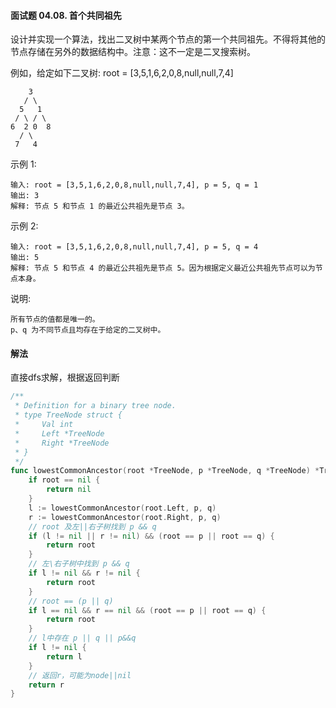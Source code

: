 #### 面试题 04.08. 首个共同祖先

设计并实现一个算法，找出二叉树中某两个节点的第一个共同祖先。不得将其他的节点存储在另外的数据结构中。注意：这不一定是二叉搜索树。

例如，给定如下二叉树: root = [3,5,1,6,2,0,8,null,null,7,4]
```
    3
   / \
  5   1
 / \ / \
6  2 0  8
  / \
 7   4
```
示例 1:
```
输入: root = [3,5,1,6,2,0,8,null,null,7,4], p = 5, q = 1
输出: 3
解释: 节点 5 和节点 1 的最近公共祖先是节点 3。
```
示例 2:
```
输入: root = [3,5,1,6,2,0,8,null,null,7,4], p = 5, q = 4
输出: 5
解释: 节点 5 和节点 4 的最近公共祖先是节点 5。因为根据定义最近公共祖先节点可以为节点本身。
```
说明:
```
所有节点的值都是唯一的。
p、q 为不同节点且均存在于给定的二叉树中。
```

#### 解法
直接dfs求解，根据返回判断
```go
/**
 * Definition for a binary tree node.
 * type TreeNode struct {
 *     Val int
 *     Left *TreeNode
 *     Right *TreeNode
 * }
 */
func lowestCommonAncestor(root *TreeNode, p *TreeNode, q *TreeNode) *TreeNode {
    if root == nil {
        return nil
    }
    l := lowestCommonAncestor(root.Left, p, q)
    r := lowestCommonAncestor(root.Right, p, q)
    // root 及左||右子树找到 p && q
    if (l != nil || r != nil) && (root == p || root == q) {
        return root
    } 
    // 左\右子树中找到 p && q
    if l != nil && r != nil {
        return root
    }
    // root == (p || q)
    if l == nil && r == nil && (root == p || root == q) {
        return root
    }
    // l中存在 p || q || p&&q
    if l != nil {
        return l
    }
    // 返回r，可能为node||nil
    return r
}
``` 